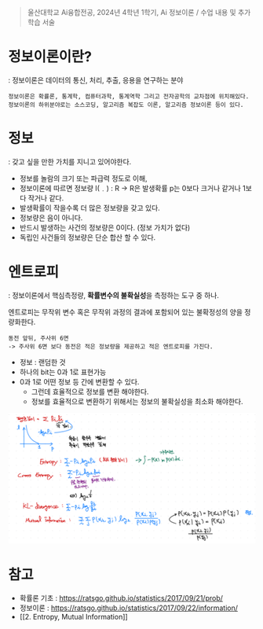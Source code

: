 > 울산대학교 Ai융합전공, 2024년 4학년 1학기, Ai 정보이론 / 수업 내용 및 추가 학습 서술

# 정보이론이란?

: 정보이론은 데이터의 통신, 처리, 추출, 응용을 연구하는 분야

```
정보이론은 확률론, 통계학, 컴퓨터과학, 통계역학 그리고 전자공학의 교차점에 위치해있다.
정보이론의 하위분야로는 소스코딩, 알고리즘 복잡도 이론, 알고리즘 정보이론 등이 있다.
```

# 정보
: 갖고 싶을 만한 가치를 지니고 있어야한다.
- 정보를 놀람의 크기 또는 파급력 정도로 이해,
- 정보이론에 따르면 정보량 I(﹒) : R -> R은 발생확률 p는 0보다 크거나 같거나 1보다 작거나 같다.
- 발생확률이 작을수록 더 많은 정보량을 갖고 있다.
- 정보량은 음이 아니다.
- 반드시 발생하는 사건의 정보량은 0이다. (정보 가치가 없다)
- 독립인 사건들의 정보량은 단순 합산 할 수 있다.

# 엔트로피

: 정보이론에서 핵심측정량, **확률변수의 불확실성**을 측정하는 도구 중 하나.

엔트로피는 무작위 변수 혹은 무작위 과정의 결과에 포함되어 있는 불확정성의 양을 정량화한다.

```
동전 앞뒤, 주사위 6면
-> 주사위 6면 보다 동전은 적은 정보량을 제공하고 적은 엔트로피를 가진다.
```

- 정보 : 랜덤한 것
- 하나의 bit는 0과 1로 표현가능
- 0과 1로 어떤 정보 등 간에 변환할 수 있다.
  - 그런데 효율적으로 정보를 변환 해야한다.
  - 정보를 효율적으로 변환하기 위해서는 정보의 불확실성을 최소화 해야한다.

![alt text](<Information Theory Attached file/Pasted image 20240313192335.png>)

# 참고
- 확률론 기초 : https://ratsgo.github.io/statistics/2017/09/21/prob/
- 정보이론 : https://ratsgo.github.io/statistics/2017/09/22/information/
- [[2. Entropy, Mutual Information]]